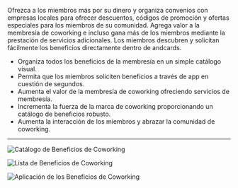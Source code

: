 Ofrezca a los miembros más por su dinero y organiza convenios con empresas locales para ofrecer descuentos, códigos de promoción y ofertas especiales para los miembros de su comunidad. Agrega valor a la membresía de coworking e incluso gana más de los miembros mediante la prestación de servicios adicionales. Los miembros descubren y solicitan fácilmente los beneficios directamente dentro de andcards.

- Organiza todos los beneficios de la membresía en un simple catálogo visual.
- Permita que los miembros soliciten beneficios a través de app en cuestión de segundos.
- Aumenta el valor de la membresía de coworking ofreciendo servicios de membresía.
- Incrementa la fuerza de la marca de coworking proporcionando un catálogo de beneficios robusto.
- Aumenta la interacción de los miembros y abrazar la comunidad de coworking.

---

![Catálogo de Beneficios de Coworking](https://s3.ap-northeast-2.amazonaws.com/screenshot.andcards.com/andcards-benefits-main-light-en-1920-1200.png)

![Lista de Beneficios de Coworking](https://s3.ap-northeast-2.amazonaws.com/screenshot.andcards.com/andcards-benefits-list-light-en-1920-1200.png)

![Aplicación de los Beneficios de Coworking](https://s3.ap-northeast-2.amazonaws.com/screenshot.andcards.com/andcards-benefits-apply-light-en-1920-1200.png)
